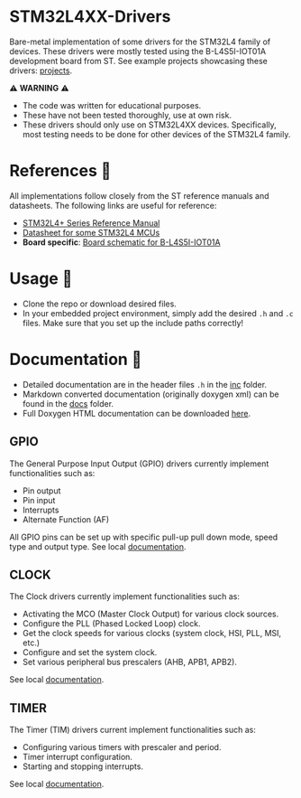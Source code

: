 # STM32L4XX-Drivers 
Bare-metal implementation of some drivers for the STM32L4 family of devices. 
These drivers were mostly tested using the B-L4S5I-IOT01A development board from ST.
See example projects showcasing these drivers: [projects](projects-bl4s5i-iot01a).

⚠️ **WARNING** ⚠️ 
- The code was written for educational purposes.
- These have not been tested thoroughly, use at own risk.
- These drivers should only use on STM32L4XX devices. Specifically, most testing needs to be done for other devices of the STM32L4 family. 
  
# References 📕
All implementations follow closely from the ST reference manuals and datasheets. The following links are useful for reference:
- [STM32L4+ Series Reference Manual](https://www.st.com/resource/en/reference_manual/rm0432-stm32l4-series-advanced-armbased-32bit-mcus-stmicroelectronics.pdf)
- [Datasheet for some STM32L4 MCUs](https://www.st.com/resource/en/datasheet/stm32l4s5vi.pdf)
- **Board specific**: [Board schematic for B-L4S5I-IOT01A](https://www.st.com/content/ccc/resource/technical/layouts_and_diagrams/schematic_pack/group1/e0/ec/b7/71/06/33/44/87/MB1297-L4S5VI-E03_Schematic/files/MB1297-L4S5VI-E03_Schematic.PDF/jcr:content/translations/en.MB1297-L4S5VI-E03_Schematic.PDF)

# Usage 📗
- Clone the repo or download desired files.
- In your embedded project environment, simply add the desired `.h` and `.c` files. Make sure that you set up the include paths correctly!

# Documentation 📘
- Detailed documentation are in the header files `.h` in the [inc](inc) folder.
- Markdown converted documentation (originally doxygen xml) can be found in the [docs](docs) folder.
- Full Doxygen HTML documentation can be downloaded [here](docs/doxygen).

## GPIO
The General Purpose Input Output (GPIO) drivers currently implement functionalities such as:
- Pin output
- Pin input
- Interrupts
- Alternate Function (AF)

All GPIO pins can be set up with specific pull-up pull down mode, speed type and output type. 
See local [documentation](docs/gpio).

## CLOCK
The Clock drivers currently implement functionalities such as:
- Activating the MCO (Master Clock Output) for various clock sources.
- Configure the PLL (Phased Locked Loop) clock.
- Get the clock speeds for various clocks (system clock, HSI, PLL, MSI, etc.)
- Configure and set the system clock.
- Set various peripheral bus prescalers (AHB, APB1, APB2).
 
See local [documentation](docs/clock).

## TIMER
The Timer (TIM) drivers current implement functionalities such as:
- Configuring various timers with prescaler and period.
- Timer interrupt configuration.
- Starting and stopping interrupts.

See local [documentation](docs/tim).
